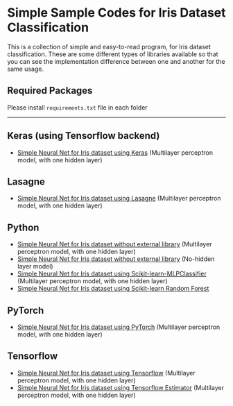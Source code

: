 # Simple Sample Codes for Iris Dataset Classification
This is a collection of simple and easy-to-read program, for Iris dataset classification.
These are some different types of libraries available so that you can see the implementation difference between one and another for the same usage.

## Required Packages

Please install `requirements.txt` file in each folder

---

## Keras (using Tensorflow backend)
- [Simple Neural Net for Iris dataset using Keras][iris_keras] (Multilayer perceptron model, with one hidden layer)

## Lasagne
- [Simple Neural Net for Iris dataset using Lasagne][iris_lasagne] (Multilayer perceptron model, with one hidden layer)

## Python
- [Simple Neural Net for Iris dataset without external library][iris_plain] (Multilayer perceptron model, with one hidden layer) 
- [Simple Neural Net for Iris dataset without external library][iris_plain_2] (No-hidden layer model)
- [Simple Neural Net for Iris dataset using Scikit-learn-MLPClassifier][iris_scikit] (Multilayer perceptron model, with one hidden layer)
- [Simple Neural Net for Iris dataset using Scikit-learn Random Forest][iris_scikit_rf]

## PyTorch
- [Simple Neural Net for Iris dataset using PyTorch][iris_pytorch] (Multilayer perceptron model, with one hidden layer)

## Tensorflow
- [Simple Neural Net for Iris dataset using Tensorflow][iris_tf] (Multilayer perceptron model, with one hidden layer)
- [Simple Neural Net for Iris dataset using Tensorflow Estimator][iris_tf_estimator] (Multilayer perceptron model, with one hidden layer)

[iris_keras]:https://github.com/rianrajagede/iris-python/blob/master/Keras/iris_keras.py
[iris_lasagne]:https://github.com/rianrajagede/iris-python/blob/master/Lasagne/iris_lasagne.py
[iris_scikit]:https://github.com/rianrajagede/iris-python/blob/master/Python/iris_scikit_mlp.py
[iris_scikit_rf]:https://github.com/rianrajagede/iris-python/blob/master/Python/iris_scikit_rf.py
[iris_plain]:https://github.com/rianrajagede/iris-python/blob/master/Python/iris_plain_mlp.py
[iris_plain_2]:https://github.com/rianrajagede/iris-python/blob/master/Python/iris_plain_slp.py
[iris_pytorch]:https://github.com/rianrajagede/iris-python/blob/master/Pytorch/iris_pytorch.py
[iris_tf]:https://github.com/rianrajagede/iris-python/blob/master/Tensorflow/iris_tf.py
[iris_tf_estimator]:https://github.com/rianrajagede/iris-python/blob/master/Tensorflow/iris_tf_estimator.py
